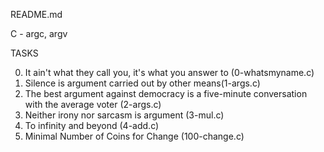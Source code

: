 README.md

C - argc, argv

TASKS

0. It ain't what they call you, it's what you answer to (0-whatsmyname.c)
1. Silence is argument carried out by other means(1-args.c)
2. The best argument against democracy is a five-minute conversation with the average voter (2-args.c)
3. Neither irony nor sarcasm is argument (3-mul.c)
4. To infinity and beyond (4-add.c)
5. Minimal Number of Coins for Change (100-change.c)
